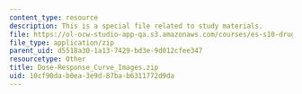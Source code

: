 ```yaml
---
content_type: resource
description: This is a special file related to study materials.
file: https://ol-ocw-studio-app-qa.s3.amazonaws.com/courses/es-s10-drugs-and-the-brain-spring-2013/10cf90dab0ea3e9d87bab6311772d9da_Dose-Response_Curve_Images.zip
file_type: application/zip
parent_uid: d5518a30-1a13-7429-bd3e-9d012cfee347
resourcetype: Other
title: Dose-Response_Curve_Images.zip
uid: 10cf90da-b0ea-3e9d-87ba-b6311772d9da
---
```


